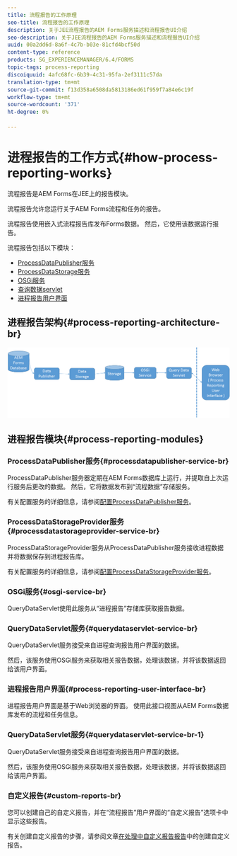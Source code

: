 ```yaml
---
title: 流程报告的工作原理
seo-title: 流程报告的工作原理
description: 关于JEE流程报告的AEM Forms服务描述和流程报告UI介绍
seo-description: 关于JEE流程报告的AEM Forms服务描述和流程报告UI介绍
uuid: 00a2dd6d-8a6f-4c7b-b03e-81cfd4bcf50d
content-type: reference
products: SG_EXPERIENCEMANAGER/6.4/FORMS
topic-tags: process-reporting
discoiquuid: 4afc68fc-6b39-4c31-95fa-2ef3111c57da
translation-type: tm+mt
source-git-commit: f13d358a6508da5813186ed61f959f7a84e6c19f
workflow-type: tm+mt
source-wordcount: '371'
ht-degree: 0%

---
```



# 进程报告的工作方式{#how-process-reporting-works}

流程报告是AEM Forms在JEE上的报告模块。

流程报告允许您运行关于AEM Forms流程和任务的报告。

流程报告使用嵌入式流程报告库发布Forms数据。 然后，它使用该数据运行报告。

流程报告包括以下模块：

* [ProcessDataPublisher服务](/help/forms/using/process-reporting/process-reporting-architecture.md#p-processdatapublisher-service-br-p)
* [ProcessDataStorage服务](/help/forms/using/process-reporting/process-reporting-architecture.md#p-processdatastorageprovider-service-br-p)
* [OSGi服务](/help/forms/using/process-reporting/process-reporting-architecture.md#p-osgi-service-br-p)
* [查询数据servlet](/help/forms/using/process-reporting/process-reporting-architecture.md#p-querydataservlet-service-br-p)
* [进程报告用户界面](/help/forms/using/process-reporting/process-reporting-architecture.md#p-process-reporting-user-interface-br-p)

## 进程报告架构{#process-reporting-architecture-br}

![处理报告架构](assets/processreportingarchitecture.png)

## 进程报告模块{#process-reporting-modules}

### ProcessDataPublisher服务{#processdatapublisher-service-br}

ProcessDataPublisher服务器定期在AEM Forms数据库上运行，并提取自上次运行服务后更改的数据。 然后，它将数据发布到“流程数据”存储服务。

有关配置服务的详细信息，请参阅[配置ProcessDataPublisher服务](/help/forms/using/process-reporting/install-start-process-reporting.md#p-reportconfiguration-service-p)。

### ProcessDataStorageProvider服务{#processdatastorageprovider-service-br}

ProcessDataStorageProvider服务从ProcessDataPublisher服务接收进程数据并将数据保存到进程报告库。

有关配置服务的详细信息，请参阅[配置ProcessDataStorageProvider服务](/help/forms/using/process-reporting/install-start-process-reporting.md#p-to-configure-the-process-reporting-repository-locations-p)。

### OSGi服务{#osgi-service-br}

QueryDataServlet使用此服务从“进程报告”存储库获取报告数据。

### QueryDataServlet服务{#querydataservlet-service-br}

QueryDataServlet服务接受来自进程查询报告用户界面的数据。

然后，该服务使用OSGi服务来获取相关报告数据，处理该数据，并将该数据返回给该用户界面。

### 进程报告用户界面{#process-reporting-user-interface-br}

进程报告用户界面是基于Web浏览器的界面。 使用此接口视图从AEM Forms数据库发布的流程和任务信息。

### QueryDataServlet服务{#querydataservlet-service-br-1}

QueryDataServlet服务接受来自进程查询报告用户界面的数据。

然后，该服务使用OSGi服务来获取相关报告数据，处理该数据，并将该数据返回给该用户界面。

### 自定义报告{#custom-reports-br}

您可以创建自己的自定义报告，并在“流程报告”用户界面的“自定义报告”选项卡中显示这些报告。

有关创建自定义报告的步骤，请参阅文章[在处理中自定义报告报告](/help/forms/using/process-reporting/process-reporting-custom-reports.md)中的创建自定义报告。

